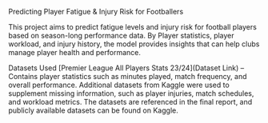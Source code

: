 Predicting Player Fatigue & Injury Risk for Footballers

This project aims to predict fatigue levels and injury risk for football players based on season-long performance data. By Player statistics, player workload, and injury history, the model provides insights that can help clubs manage player health and performance.

Datasets Used
[Premier League All Players Stats 23/24](Dataset Link) – Contains player statistics such as minutes played, match frequency, and overall performance.
Additional datasets from Kaggle were used to supplement missing information, such as player injuries, match schedules, and workload metrics.
The datasets are referenced in the final report, and publicly available datasets can be found on Kaggle.

